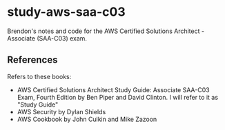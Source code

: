 # study-aws-saa-c03

Brendon's notes and code for the AWS Certified Solutions Architect - Associate (SAA-C03) exam.

## References

Refers to these books:
- AWS Certified Solutions Architect Study Guide: Associate SAA-C03 Exam, Fourth Edition by Ben Piper and David Clinton. I will refer to it as "Study Guide"
- AWS Security by Dylan Shields
- AWS Cookbook by John Culkin and Mike Zazoon
